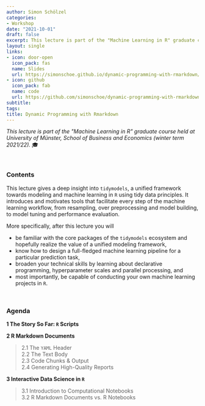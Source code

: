 ```yaml
---
author: Simon Schölzel
categories:
- Workshop
date: "2021-10-01"
draft: false
excerpt: This lecture is part of the "Machine Learning in R" graduate course held at University of Münster, School of Business and Economics (winter term 2021/22).
layout: single
links:
- icon: door-open
  icon_pack: fas
  name: Slides
  url: https://simonschoe.github.io/dynamic-programming-with-rmarkdown/
- icon: github
  icon_pack: fab
  name: code
  url: https://github.com/simonschoe/dynamic-programming-with-rmarkdown
subtitle: 
tags:
title: Dynamic Programming with Rmarkdown
---
```


*This lecture is part of the "Machine Learning in R" graduate course held at University of Münster, School of Business and Economics (winter term 2021/22).* :mortar_board:

<br>

### Contents

This lecture gives a deep insight into `tidymodels`, a unified framework towards modeling and machine learning in `R` using tidy data principles. It introduces and motivates tools that facilitate every step of the machine learning workflow, from resampling, over preprocessing and model building, to model tuning and performance evaluation.

More specifically, after this lecture you will
- be familiar with the core packages of the `tidymodels` ecosystem and hopefully realize the value of a unified modeling framework,
- know how to design a full-fledged machine learning pipeline for a particular prediction task,
- broaden your technical skills by learning about declarative programming, hyperparameter scales and parallel processing, and
- most importantly, be capable of conducting your own machine learning projects in `R`.

<br>

### Agenda

**1 The Story So Far: `R` Scripts**

**2 R Markdown Documents**  
> 2.1 The `YAML` Header  
2.2 The Text Body  
2.3 Code Chunks & Output  
2.4 Generating High-Quality Reports
  
**3 Interactive Data Science in `R`**  
> 3.1 Introduction to Computational Notebooks  
3.2 R Markdown Documents vs. R Notebooks
